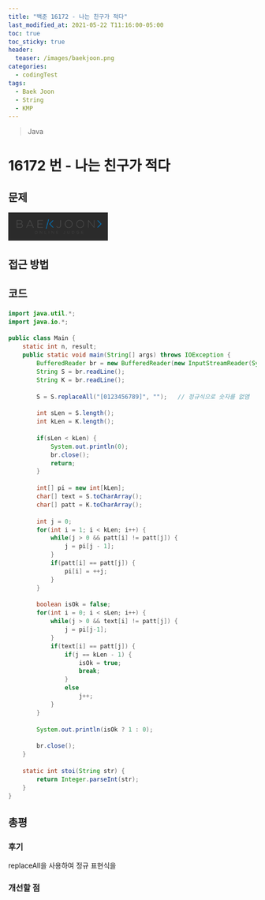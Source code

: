 ```yaml
---
title: "백준 16172 - 나는 친구가 적다"
last_modified_at: 2021-05-22 T11:16:00-05:00
toc: true
toc_sticky: true
header:
  teaser: /images/baekjoon.png
categories:
  - codingTest
tags:
  - Baek Joon
  - String
  - KMP
---
```


> Java

# 16172 번 - 나는 친구가 적다

## 문제

[<img src="/images/baekjoon.png" width="40%" height="40%">](https://www.acmicpc.net/problem/16172)

## 접근 방법

## 코드

```java
import java.util.*;
import java.io.*;

public class Main {
	static int n, result;
	public static void main(String[] args) throws IOException {
		BufferedReader br = new BufferedReader(new InputStreamReader(System.in));
		String S = br.readLine();
		String K = br.readLine();

		S = S.replaceAll("[0123456789]", "");	// 정규식으로 숫자를 없앰

		int sLen = S.length();
		int kLen = K.length();

		if(sLen < kLen) {
			System.out.println(0);
			br.close();
			return;
		}

		int[] pi = new int[kLen];
		char[] text = S.toCharArray();
		char[] patt = K.toCharArray();

		int j = 0;
		for(int i = 1; i < kLen; i++) {
			while(j > 0 && patt[i] != patt[j]) {
				j = pi[j - 1];
			}
			if(patt[i] == patt[j]) {
				pi[i] = ++j;
			}
		}

		boolean isOk = false;
		for(int i = 0; i < sLen; i++) {
			while(j > 0 && text[i] != patt[j]) {
				j = pi[j-1];
			}
			if(text[i] == patt[j]) {
				if(j == kLen - 1) {
					isOk = true;
					break;
				}
				else
					j++;
			}
		}

		System.out.println(isOk ? 1 : 0);

    	br.close();
	}

	static int stoi(String str) {
    	return Integer.parseInt(str);
    }
}
```

## 총평

### 후기

replaceAll을 사용하여 정규 표현식을

### 개선할 점

<!-- ★
<img src="/images/codingTest/bj/문제번호.PNG" width="40%" height="40%">

-->
